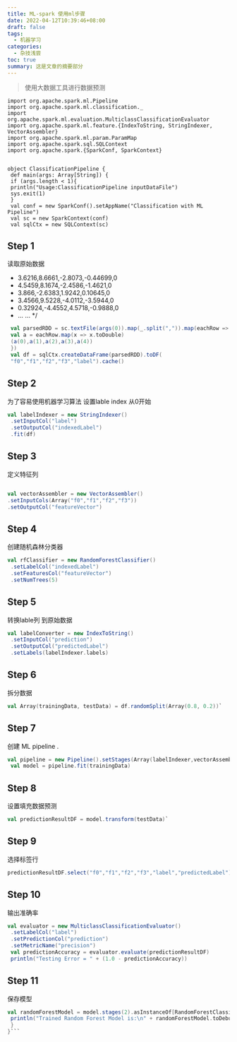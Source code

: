 ```yaml
---
title: ML-spark 使用ml步骤
date: 2022-04-12T10:39:46+08:00
draft: false
tags:
  - 机器学习
categories:
  - 杂技浅尝
toc: true
summary: 这是文章的摘要部分
---
```


> 使用大数据工具进行数据预测

<!--more-->
```scale
import org.apache.spark.ml.Pipeline
import org.apache.spark.ml.classification._
import org.apache.spark.ml.evaluation.MulticlassClassificationEvaluator
import org.apache.spark.ml.feature.{IndexToString, StringIndexer, VectorAssembler}
import org.apache.spark.ml.param.ParamMap
import org.apache.spark.sql.SQLContext
import org.apache.spark.{SparkConf, SparkContext}
 
 
object ClassificationPipeline {
 def main(args: Array[String]) {
 if (args.length < 1){
 println("Usage:ClassificationPipeline inputDataFile")
 sys.exit(1)
 }
 val conf = new SparkConf().setAppName("Classification with ML Pipeline")
 val sc = new SparkContext(conf)
 val sqlCtx = new SQLContext(sc)
 ```
 
 ## Step 1
读取原始数据
* 3.6216,8.6661,-2.8073,-0.44699,0
 * 4.5459,8.1674,-2.4586,-1.4621,0
 * 3.866,-2.6383,1.9242,0.10645,0
 * 3.4566,9.5228,-4.0112,-3.5944,0
 * 0.32924,-4.4552,4.5718,-0.9888,0
 * ... ...
 */

```scala
 val parsedRDD = sc.textFile(args(0)).map(_.split(",")).map(eachRow => {
 val a = eachRow.map(x => x.toDouble)
 (a(0),a(1),a(2),a(3),a(4))
 })
 val df = sqlCtx.createDataFrame(parsedRDD).toDF(
 "f0","f1","f2","f3","label").cache()
``` 
 
 ## Step 2
 为了容易使用机器学习算法 设置lable index 从0开始 
```scala
val labelIndexer = new StringIndexer()
 .setInputCol("label")
 .setOutputCol("indexedLabel")
 .fit(df)
 ```
 
 ##  Step 3
 定义特征列
 
 ```scala
 
 val vectorAssembler = new VectorAssembler()
 .setInputCols(Array("f0","f1","f2","f3"))
 .setOutputCol("featureVector")
 
```
##  Step 4
创建随机森林分类器
```scala
val rfClassifier = new RandomForestClassifier()
 .setLabelCol("indexedLabel")
 .setFeaturesCol("featureVector")
 .setNumTrees(5)
 ```


## Step 5
转换lable列 到原始数据

```scala
val labelConverter = new IndexToString()
 .setInputCol("prediction")
 .setOutputCol("predictedLabel")
 .setLabels(labelIndexer.labels)
 ```
 
 
 ## Step 6
拆分数据

```scala
val Array(trainingData, testData) = df.randomSplit(Array(0.8, 0.2))`
``` 
 ## Step 7
 创建 ML pipeline .
 
```scala
val pipeline = new Pipeline().setStages(Array(labelIndexer,vectorAssembler,rfClassifier,labelConverter))
 val model = pipeline.fit(trainingData)
```
## Step 8
 设置填充数据预测
 
```scala
val predictionResultDF = model.transform(testData)`
``` 
 
 ##  Step 9
选择标签行

```scala
predictionResultDF.select("f0","f1","f2","f3","label","predictedLabel").show(20)`
```
 
##  Step 10
输出准确率
```scala
val evaluator = new MulticlassClassificationEvaluator()
 .setLabelCol("label")
 .setPredictionCol("prediction")
 .setMetricName("precision")
 val predictionAccuracy = evaluator.evaluate(predictionResultDF)
 println("Testing Error = " + (1.0 - predictionAccuracy))
 ```
 
 ## Step 11
保存模型

```scala
val randomForestModel = model.stages(2).asInstanceOf[RandomForestClassificationModel]
 println("Trained Random Forest Model is:\n" + randomForestModel.toDebugString)
 }
}```
